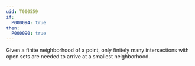 ```yaml
---
uid: T000559
if:
  P000094: true
then:
  P000090: true
---
```

Given a finite neighborhood of a point, only finitely many intersections with open sets are needed to arrive at a smallest neighborhood.

